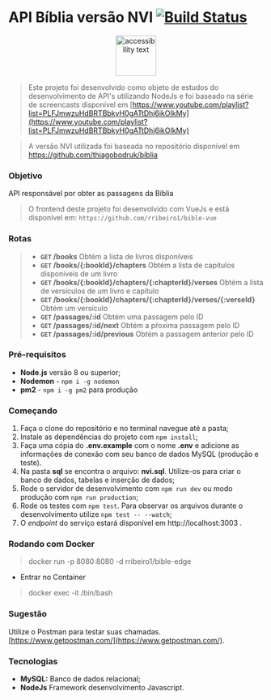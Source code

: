 # API Bíblia versão NVI [![Build Status](https://travis-ci.org/rribeiro1/bible-edge.svg?branch=master)](https://travis-ci.org/rribeiro1/bible-edge)

<p align="center">
  <img src="https://github.com/rribeiro1/bible-edge/blob/master/resources/images/icon.png" width="80" alt="accessibility text">
</p>

> Este projeto foi desenvolvido como objeto de estudos do desenvolvimento de API's utilizando NodeJs e foi baseado na série de screencasts disponível em [https://www.youtube.com/playlist?list=PLFJmwzuHdBRTBbkyH0gATtDhj6ikOIkMy](https://www.youtube.com/playlist?list=PLFJmwzuHdBRTBbkyH0gATtDhj6ikOIkMy)

> A versão NVI utilizada foi baseada no repositório disponível em https://github.com/thiagobodruk/biblia

### Objetivo

API responsável por obter as passagens da Bíblia

> O frontend deste projeto foi desenvolvido com VueJs e está disponível em: `https://github.com/rribeiro1/bible-vue`

### Rotas

> - **`GET` /books** Obtém a lista de livros disponíveis
> - **`GET` /books/{:bookId}/chapters** Obtém a lista de capítulos disponíveis de um livro
> - **`GET` /books/{:bookId}/chapters/{:chapterId}/verses** Obtém a lista de versículos de um livro e capítulo
> - **`GET` /books/{:bookId}/chapters/{:chapterId}/verses/{:verseId}** Obtém um versículo
> - **`GET` /passages/:id** Obtém uma passagem pelo ID
> - **`GET` /passages/:id/next** Obtém a pŕoxima passagem pelo ID
> - **`GET` /passages/:id/previous** Obtém a passagem anterior pelo ID

### Pré-requisitos

- **Node.js** versão 8 ou superior;
- **Nodemon** - `npm i -g nodemon`
- **pm2** - `npm i -g pm2` para produção

### Começando

1. Faça o clone do repositório e no terminal navegue até a pasta;
2. Instale as dependências do projeto com `npm install`;
3. Faça uma cópia do **.env.example** com o nome **.env** e adicione as informações de conexão com seu banco de dados MySQL (produção e teste).
4. Na pasta **sql** se encontra o arquivo: **nvi.sql**. Utilize-os para criar o banco de dados, tabelas e inserção de dados;
5. Rode o servidor de desenvolvimento com `npm run dev` ou modo produção com `npm run production`;
6. Rode os testes com `npm test`. Para observar os arquivos durante o desenvolvimento utilize `npm test -- --watch`;
7. O *endpoint* do serviço estará disponível em http://localhost:3003 .

### Rodando com Docker

> docker run -p 8080:8080 -d rribeiro1/bible-edge 

- Entrar no Container 

> docker exec -it <container id> /bin/bash

### Sugestão

Utilize o Postman para testar suas chamadas. [https://www.getpostman.com/](https://www.getpostman.com/).

### Tecnologias

- **MySQL:** Banco de dados relacional; 
- **NodeJs** Framework desenvolvimento Javascript.
